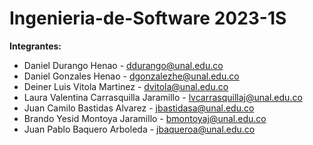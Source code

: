 # Ingenieria-de-Software 2023-1S

**Integrantes:**
- Daniel Durango Henao - ddurango@unal.edu.co
- Daniel Gonzales Henao - dgonzalezhe@unal.edu.co
- Deiner Luis Vitola Martinez - dvitola@unal.edu.co
- Laura Valentina Carrasquilla Jaramillo - lvcarrasquillaj@unal.edu.co
- Juan Camilo Bastidas Alvarez - jbastidasa@unal.edu.co
- Brando Yesid Montoya Jaramillo - bmontoyaj@unal.edu.co
- Juan Pablo Baquero Arboleda - jbaqueroa@unal.edu.co